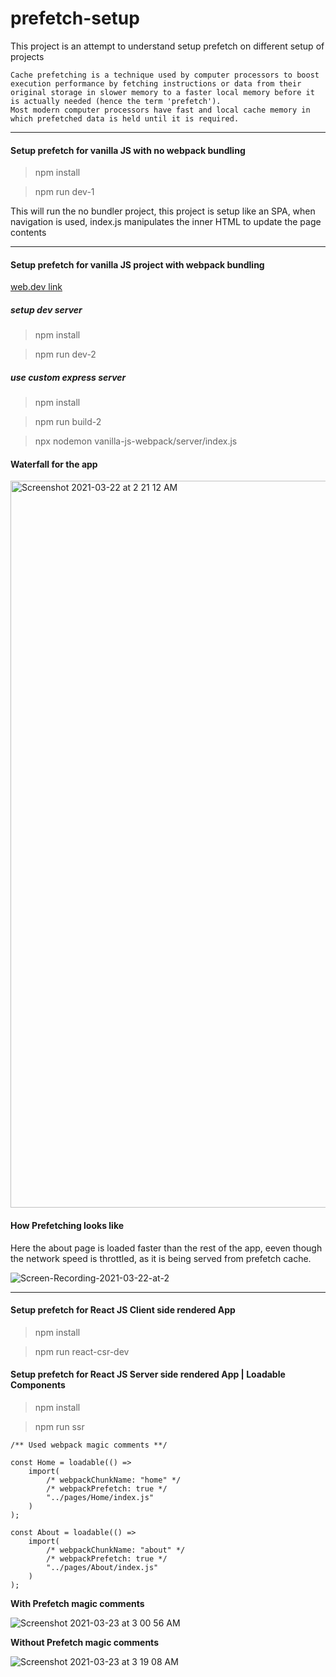 # prefetch-setup

This project is an attempt to understand setup prefetch on different setup of projects

```
Cache prefetching is a technique used by computer processors to boost execution performance by fetching instructions or data from their original storage in slower memory to a faster local memory before it is actually needed (hence the term 'prefetch').
Most modern computer processors have fast and local cache memory in which prefetched data is held until it is required.
```

---

#### Setup prefetch for vanilla JS with no webpack bundling

> npm install

> npm run dev-1

This will run the no bundler project, this project is setup like an SPA,
when navigation is used, index.js manipulates the inner HTML to update the page contents

---

#### Setup prefetch for vanilla JS project with webpack bundling

[web.dev link](https://web.dev/link-prefetch/)

##### setup dev server

> npm install

> npm run dev-2

##### use custom express server

> npm install

> npm run build-2

> npx nodemon vanilla-js-webpack/server/index.js

#### Waterfall for the app

<img width="1163" alt="Screenshot 2021-03-22 at 2 21 12 AM" src="https://user-images.githubusercontent.com/19567362/111920785-f2f8ba80-8ab6-11eb-9d1e-a7a75020c982.png">

#### How Prefetching looks like

Here the about page is loaded faster than the rest of the app, eeven though
the network speed is throttled, as it is being served from prefetch cache.

![Screen-Recording-2021-03-22-at-2](https://user-images.githubusercontent.com/19567362/111920793-f9873200-8ab6-11eb-8b58-ff8ff835dfa6.gif)

---

#### Setup prefetch for React JS Client side rendered App

> npm install

> npm run react-csr-dev

#### Setup prefetch for React JS Server side rendered App | Loadable Components

> npm install

> npm run ssr

```
/** Used webpack magic comments **/

const Home = loadable(() =>
    import(
        /* webpackChunkName: "home" */
        /* webpackPrefetch: true */
        "../pages/Home/index.js"
    )
);

const About = loadable(() =>
    import(
        /* webpackChunkName: "about" */
        /* webpackPrefetch: true */
        "../pages/About/index.js"
    )
);
```

**With Prefetch magic comments**

![Screenshot 2021-03-23 at 3 00 56 AM](https://user-images.githubusercontent.com/19567362/112062912-9e247500-8b86-11eb-8b34-6885d0e5affa.png)


**Without Prefetch magic comments**

![Screenshot 2021-03-23 at 3 19 08 AM](https://user-images.githubusercontent.com/19567362/112062973-b6948f80-8b86-11eb-88cf-b815006dcecd.png)
